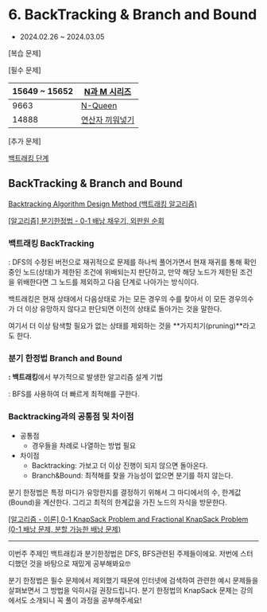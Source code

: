 # 6. BackTracking & Branch and Bound
- 2024.02.26 ~ 2024.03.05

[복습 문제]

[필수 문제]

| 15649 ~ 15652 | [N과 M 시리즈](https://www.acmicpc.net/problem/15649) |
| --- | --- |
| 9663 | [N-Queen](https://www.acmicpc.net/problem/9663) |
| 14888 | [연산자 끼워넣기](https://www.acmicpc.net/problem/14888) |

[추가 문제]

[백트래킹 단계](https://www.acmicpc.net/step/34)

## BackTracking & Branch and Bound

[Backtracking Algorithm Design Method (백트래킹 알고리즘)](https://sepang2.tistory.com/38)

[[알고리즘] 분기한정법 -  0-1 배낭 채우기, 외판원 순회](https://kimmessi.tistory.com/100)

### 백트래킹 BackTracking

: DFS의 수정된 버전으로 재귀적으로 문제를 하나씩 풀어가면서 현재 재귀를 통해 확인 중인 노드(상태)가 제한된 조건에 위배되는지 판단하고, 만약 해당 노드가 제한된 조건을 위배한다면 그 노드를 제외하고 다음 단계로 나아가는 방식이다.

백트래킹은 현재 상태에서 다음상태로 가는 모든 경우의 수를 찾아서 이 모든 경우의수가 더 이상 유망하지 않다고 판단되면 이전의 상태로 돌아가는 것을 말한다.

여기서 더 이상 탐색할 필요가 없는 상태를 제외하는 것을 **가지치기(pruning)**라고도 한다.

### 분기 한정법 Branch and Bound

**: 백트래킹**에서 부가적으로 발생한 알고리즘 설계 기법

: BFS를 사용하여 더 빠르게 최적해를 구한다.

### Backtracking과의 공통점 및 차이점

- 공통점
    - 경우들을 차례로 나열하는 방법 필요
- 차이점
    - Backtracking: 가보고 더 이상 진행이 되지 않으면 돌아온다.
    - Branch&Bound: 최적해를 찾을 가능성이 없으면 분기를 하지 않는다.
    

분기 한정법은 특정 마디가 유망한지를 결정하기 위해서 그 마디에서의 수, 한계값(Bound)을 계산한다.
그리고 최적의 한계값을 가진 노드의 자식을 방문한다.

[[알고리즘 - 이론] 0-1 KnapSack Problem and Fractional KnapSack Problem (0-1 배낭 문제, 분할 가능한 배낭 문제)](https://hi-guten-tag.tistory.com/160)

---

이번주 주제인 백트래킹과 분기한정법은 DFS, BFS관련된 주제들이에요. 저번에 스터디했던 것을 바탕으로 재밌게 공부해봐요🤓

 분기 한정법은 필수 문제에서 제외했기 때문에 인터넷에 검색하여 관련한 예시 문제들을 살펴보면서 그 방법을 익히시길 권장드립니다. 분기 한정법의 KnapSack 문제는 강의에서도 소개되니 꼭 풀이 과정을 공부해주세요!
